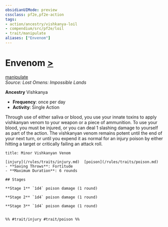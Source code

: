 ```yaml
---
obsidianUIMode: preview
cssclass: pf2e,pf2e-action
tags:
- action/ancestry/vishkanya-loil
- compendium/src/pf2e/loil
- trait/manipulate
aliases: ["Envenom"]
---
```

# Envenom [>](/rules/core-rulebook/chapter-9-playing-the-game.md#Actions "Single Action")
[manipulate](/rules/traits/manipulate.md)  
*Source: Lost Omens: Impossible Lands*  

**Ancestry** Vishkanya
- **Frequency**: once per day
- **Activity**: Single Action

Through use of either saliva or blood, you use your innate toxins to apply vishkanyan venom to your weapon or a piece of ammunition. To use your blood, you must be injured, or you can deal 1 slashing damage to yourself as part of the action. The vishkanyan venom remains potent until the end of your next turn, or until you expend it as normal for an injury poison by either hitting a target or critically failing an attack roll.

```ad-inline-affliction
title: Minor Vishkanyan Venom

[injury](/rules/traits/injury.md)  [poison](/rules/traits/poison.md)  
- **Saving Throws**: Fortitude
- **Maximum Duration**: 6 rounds

## Stages

**Stage 1** `1d4` poison damage (1 round)

**Stage 2** `1d4` poison damage (1 round)

**Stage 3** `1d4` poison damage (1 round)


%% #trait/injury #trait/poison %%
```